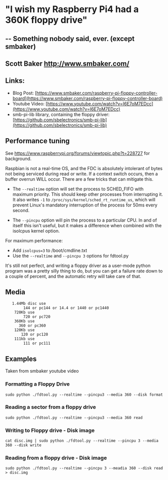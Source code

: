 # "I wish my Raspberry Pi4 had a 360K floppy drive"
## -- Something nobody said, ever. (except smbaker)
## Scott Baker http://www.smbaker.com/

## Links:

* Blog Post: [https://www.smbaker.com/raspberry-pi-floppy-controller-board](https://www.smbaker.com/raspberry-pi-floppy-controller-board)
* Youtube Video: [https://www.youtube.com/watch?v=I6E7oM7EDcc](https://www.youtube.com/watch?v=I6E7oM7EDcc)
* smb-pi-lib library, containing the floppy driver: [https://github.com/sbelectronics/smb-pi-lib](https://github.com/sbelectronics/smb-pi-lib)

## Performance tuning

See https://www.raspberrypi.org/forums/viewtopic.php?t=228727 for background.

Raspbian is not a real-time OS, and the FDC is absolutely intolerant of bytes not being serviced
during read or write. If a context switch occurs, then a buffer overrun WILL occur. There are a few
tricks that can mitigate this.

* The `--realtime` option will set the process to SCHED_FIFO with maximum priority. This should
keep other processes from interrupting it. It also writes `-1` to `/proc/sys/kernel/sched_rt_runtime_us`,
which will prevent Linux's mandatory interruption of the process for 50ms every second.

* The `--pincpu` option will pin the process to a particular CPU. In and of itself this isn't useful,
but it makes a difference when combined with the isolcpus kernel option.

For maximum performance:

* Add `isolcpus=3` to /boot/cmdline.txt
* Use the `--realtime` and `--pincpu 3` options for fdtool.py

It's still not perfect, and writing a floppy driver as a user-mode python program was a pretty silly
thing to do, but you can get a failure rate down to a couple of percent, and the automatic retry will
take care of that.

## Media
       1.44Mb disc use
            144 or pc144 or 14.4 or 1440 or pc1440
        720Kb use
            720 or pc720
        360Kb use
          360 or pc360
        120Kb use
           120 or pc120
        111kb use
            111 or pc111
           
## Examples
Taken from smbaker youtube video
### Formatting a Floppy Drive
`sudo python ./fdtool.py --realtime --pincpu3 --media 360 --disk format`
### Reading a sector from a floppy drive
`sudo python ./fdtool.py --realtime --pincpu3 --media 360 read`
### Writing to Floppy drive - Disk image
`cat disc.img | sudo python ./fdtool.py --realtime --pincpu 3 --media 360 --disk write`
### Reading from a floppy drive - Disk image
`sudo python ./fdtool.py --realtime --pincpu 3 --meadia 360 --disk read > disc.img`

